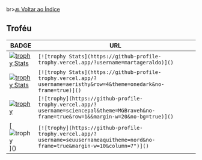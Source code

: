 br>[🔙 Voltar ao Índice](./README.md)<br>


<!--<img width="60%" src="https://github-readme-stats.vercel.app/api/wakatime?username=martageraldo&theme=dark&show_icons=true" alt="martageraldo" />-->

## Troféu



| BADGE                                                        | URL                                                          |
| ------------------------------------------------------------ | ------------------------------------------------------------ |
| [![trophy Stats](https://github-profile-trophy.vercel.app/?username=MGBrave)]() | ```[![trophy Stats](https://github-profile-trophy.vercel.app/?username=martageraldo)]()``` |
| [![trophy Stats](https://github-profile-trophy.vercel.app/?username=MGBrave&row=4&theme=onedark&no-frame=true)]() | ```[![trophy Stats](https://github-profile-trophy.vercel.app/?username=aeristhy&row=4&theme=onedark&no-frame=true)]()``` |
|[![trophy](https://github-profile-trophy.vercel.app/?username=MGBrave&theme=juicyfresh&no-frame=true&row=1&&margin-w=20&no-bg=true)](https://github-profile-trophy.vercel.app/?username=sciencepal&theme=juicyfresh&no-frame=true&row=1&&margin-w=20&no-bg=true)|```[![trophy](https://github-profile-trophy.vercel.app/?username=sciencepal&theme=MGBraveh&no-frame=true&row=1&&margin-w=20&no-bg=true)]()```|
| [![trophy](https://github-profile-trophy.vercel.app/?username=khalby786&theme=nord&no-frame=true&margin-w=10&column=7")]()|```[![trophy](https://github-profile-trophy.vercel.app/?username=seuusernameaquitheme=nord&no-frame=true&margin-w=10&column=7")]()```|

